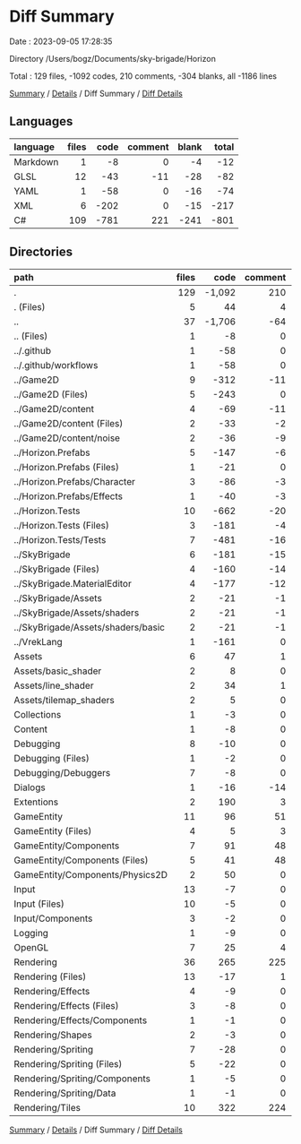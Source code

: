 # Diff Summary

Date : 2023-09-05 17:28:35

Directory /Users/bogz/Documents/sky-brigade/Horizon

Total : 129 files,  -1092 codes, 210 comments, -304 blanks, all -1186 lines

[Summary](results.md) / [Details](details.md) / Diff Summary / [Diff Details](diff-details.md)

## Languages
| language | files | code | comment | blank | total |
| :--- | ---: | ---: | ---: | ---: | ---: |
| Markdown | 1 | -8 | 0 | -4 | -12 |
| GLSL | 12 | -43 | -11 | -28 | -82 |
| YAML | 1 | -58 | 0 | -16 | -74 |
| XML | 6 | -202 | 0 | -15 | -217 |
| C# | 109 | -781 | 221 | -241 | -801 |

## Directories
| path | files | code | comment | blank | total |
| :--- | ---: | ---: | ---: | ---: | ---: |
| . | 129 | -1,092 | 210 | -304 | -1,186 |
| . (Files) | 5 | 44 | 4 | 10 | 58 |
| .. | 37 | -1,706 | -64 | -403 | -2,173 |
| .. (Files) | 1 | -8 | 0 | -4 | -12 |
| ../.github | 1 | -58 | 0 | -16 | -74 |
| ../.github/workflows | 1 | -58 | 0 | -16 | -74 |
| ../Game2D | 9 | -312 | -11 | -91 | -414 |
| ../Game2D (Files) | 5 | -243 | 0 | -59 | -302 |
| ../Game2D/content | 4 | -69 | -11 | -32 | -112 |
| ../Game2D/content (Files) | 2 | -33 | -2 | -15 | -50 |
| ../Game2D/content/noise | 2 | -36 | -9 | -17 | -62 |
| ../Horizon.Prefabs | 5 | -147 | -6 | -37 | -190 |
| ../Horizon.Prefabs (Files) | 1 | -21 | 0 | -4 | -25 |
| ../Horizon.Prefabs/Character | 3 | -86 | -3 | -22 | -111 |
| ../Horizon.Prefabs/Effects | 1 | -40 | -3 | -11 | -54 |
| ../Horizon.Tests | 10 | -662 | -20 | -154 | -836 |
| ../Horizon.Tests (Files) | 3 | -181 | -4 | -36 | -221 |
| ../Horizon.Tests/Tests | 7 | -481 | -16 | -118 | -615 |
| ../SkyBrigade | 6 | -181 | -15 | -40 | -236 |
| ../SkyBrigade (Files) | 4 | -160 | -14 | -32 | -206 |
| ../SkyBrigade.MaterialEditor | 4 | -177 | -12 | -42 | -231 |
| ../SkyBrigade/Assets | 2 | -21 | -1 | -8 | -30 |
| ../SkyBrigade/Assets/shaders | 2 | -21 | -1 | -8 | -30 |
| ../SkyBrigade/Assets/shaders/basic | 2 | -21 | -1 | -8 | -30 |
| ../VrekLang | 1 | -161 | 0 | -19 | -180 |
| Assets | 6 | 47 | 1 | 12 | 60 |
| Assets/basic_shader | 2 | 8 | 0 | 1 | 9 |
| Assets/line_shader | 2 | 34 | 1 | 11 | 46 |
| Assets/tilemap_shaders | 2 | 5 | 0 | 0 | 5 |
| Collections | 1 | -3 | 0 | 0 | -3 |
| Content | 1 | -8 | 0 | -2 | -10 |
| Debugging | 8 | -10 | 0 | -18 | -28 |
| Debugging (Files) | 1 | -2 | 0 | -2 | -4 |
| Debugging/Debuggers | 7 | -8 | 0 | -16 | -24 |
| Dialogs | 1 | -16 | -14 | -7 | -37 |
| Extentions | 2 | 190 | 3 | 52 | 245 |
| GameEntity | 11 | 96 | 51 | 23 | 170 |
| GameEntity (Files) | 4 | 5 | 3 | -2 | 6 |
| GameEntity/Components | 7 | 91 | 48 | 25 | 164 |
| GameEntity/Components (Files) | 5 | 41 | 48 | 12 | 101 |
| GameEntity/Components/Physics2D | 2 | 50 | 0 | 13 | 63 |
| Input | 13 | -7 | 0 | -14 | -21 |
| Input (Files) | 10 | -5 | 0 | -11 | -16 |
| Input/Components | 3 | -2 | 0 | -3 | -5 |
| Logging | 1 | -9 | 0 | -2 | -11 |
| OpenGL | 7 | 25 | 4 | 3 | 32 |
| Rendering | 36 | 265 | 225 | 42 | 532 |
| Rendering (Files) | 13 | -17 | 1 | -11 | -27 |
| Rendering/Effects | 4 | -9 | 0 | -14 | -23 |
| Rendering/Effects (Files) | 3 | -8 | 0 | -7 | -15 |
| Rendering/Effects/Components | 1 | -1 | 0 | -7 | -8 |
| Rendering/Shapes | 2 | -3 | 0 | -3 | -6 |
| Rendering/Spriting | 7 | -28 | 0 | -12 | -40 |
| Rendering/Spriting (Files) | 5 | -22 | 0 | -9 | -31 |
| Rendering/Spriting/Components | 1 | -5 | 0 | -3 | -8 |
| Rendering/Spriting/Data | 1 | -1 | 0 | 0 | -1 |
| Rendering/Tiles | 10 | 322 | 224 | 82 | 628 |

[Summary](results.md) / [Details](details.md) / Diff Summary / [Diff Details](diff-details.md)